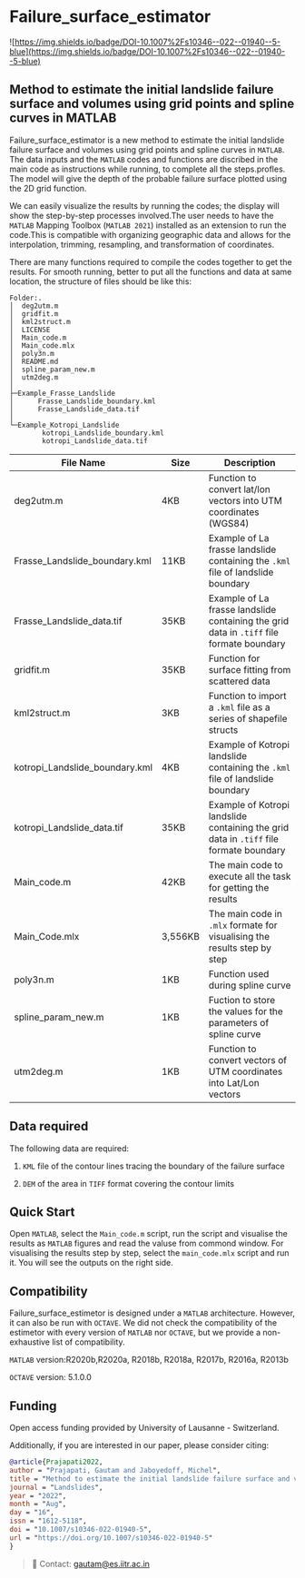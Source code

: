 # Failure_surface_estimator

![https://img.shields.io/badge/DOI-10.1007%2Fs10346--022--01940--5-blue](https://img.shields.io/badge/DOI-10.1007%2Fs10346--022--01940--5-blue)


## Method to estimate the initial landslide failure surface and volumes using grid points and spline curves in MATLAB

Failure_surface_estimator is a new method to estimate the initial landslide failure surface and volumes using grid points and spline curves in `MATLAB`. The data inputs and the `MATLAB` codes and functions are discribed in the main code as instructions while running, to complete all the steps.profles. The model will give the depth of the probable failure surface plotted using the 2D grid function.

We can easily visualize the results by running the codes; the display will show the step-by-step processes involved.The user needs to have the `MATLAB` Mapping Toolbox (`MATLAB 2021`) installed as an extension to run the code.This is compatible with organizing geographic data and allows for the interpolation, trimming, resampling, and transformation of coordinates.

There are many functions required to compile the codes together to get the results. For smooth running, better to put all the functions and data at same location, the structure of files should be like this:

```
Folder:.
│  deg2utm.m
│  gridfit.m
│  kml2struct.m
│  LICENSE
│  Main_code.m
│  Main_code.mlx
│  poly3n.m
│  README.md
│  spline_param_new.m
│  utm2deg.m
│
├─Example_Frasse_Landslide
│      Frasse_Landslide_boundary.kml
│      Frasse_Landslide_data.tif
│
└─Example_Kotropi_Landslide
        kotropi_Landslide_boundary.kml
        kotropi_Landslide_data.tif
```

| **File Name**                  | **Size** | **Description**                                                                        |
| ------------------------------ | -------- | -------------------------------------------------------------------------------------- |
| deg2utm.m                      | 4KB      | Function to convert lat/lon vectors into UTM coordinates (WGS84)                       |
| Frasse_Landslide_boundary.kml  | 11KB     | Example of La frasse landslide containing the `.kml` file of landslide boundary          |
| Frasse_Landslide_data.tif      | 35KB     | Example of La frasse landslide containing the grid data in `.tiff` file formate boundary |
| gridfit.m                      | 35KB     | Function for surface fitting from scattered data                                       |
| kml2struct.m                   | 3KB      | Function to import a `.kml` file as a series of shapefile structs                      |
| kotropi_Landslide_boundary.kml | 4KB      | Example of Kotropi landslide containing the `.kml` file of landslide boundary            |
| kotropi_Landslide_data.tif     | 35KB     | Example of Kotropi landslide containing the grid data in `.tiff` file formate boundary   |
| Main_code.m                    | 42KB     | The main code to execute all the task for getting the results                          |
| Main_Code.mlx                  | 3,556KB  | The main code in `.mlx` formate for visualising the results step by step               |
| poly3n.m                       | 1KB      | Function used during spline curve                                                      |
| spline_param_new.m             | 1KB      | Fuction to store the values for the parameters of spline curve                         |
| utm2deg.m                      | 1KB      | Function to convert vectors of UTM coordinates into Lat/Lon vectors                    |

## Data required
The following data are required:

1. `KML` file of the contour lines tracing the boundary of the failure surface

2. `DEM` of the area in `TIFF` format covering the contour limits

## Quick Start

Open `MATLAB`, select the `Main_code.m` script, run the script and visualise the results as `MATLAB` figures and read the valuse from  commond window. For visualising the results step by step, select the `main_code.mlx` script and run it. You will see the outputs on the right side. 

## Compatibility

Failure_surface_estimetor is designed under a `MATLAB` architecture. However, it can also be run with `OCTAVE`. We did not check the compatibility of the estimetor with every version of `MATLAB` nor `OCTAVE`, but we provide a non-exhaustive list of compatibility.

`MATLAB` version:R2020b,R2020a, R2018b, R2018a, R2017b, R2016a, R2013b

`OCTAVE` version: 5.1.0.0

## Funding

Open access funding provided by University of Lausanne - Switzerland.

Additionally, if you are interested in our paper, please consider citing:

```bibtex
@article{Prajapati2022,
author = "Prajapati, Gautam and Jaboyedoff, Michel",
title = "Method to estimate the initial landslide failure surface and volumes using grid points and spline curves in MATLAB",
journal = "Landslides",
year = "2022",
month = "Aug",
day = "16",
issn = "1612-5118",
doi = "10.1007/s10346-022-01940-5",
url = "https://doi.org/10.1007/s10346-022-01940-5"
}
```

> 📧 Contact: gautam@es.iitr.ac.in
